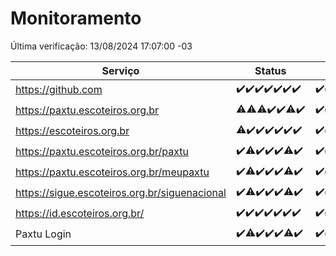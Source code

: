 # Monitoramento

Última verificação: 13/08/2024 17:07:00 -03

|Serviço|Status|Últimas 24h|
|---|---|---|
|https://github.com|<span title="2024-08-06: OK=24">✔️</span><span title="2024-08-07: OK=24">✔️</span><span title="2024-08-08: OK=24">✔️</span><span title="2024-08-09: OK=24">✔️</span><span title="2024-08-10: OK=24">✔️</span><span title="2024-08-11: OK=23">✔️</span><span title="2024-08-12: OK=19">✔️</span>|<span title="12/08/2024 17:07:00 -03 : 200">✔️</span><span title="12/08/2024 18:07:00 -03 : 200">✔️</span><span title="12/08/2024 19:07:00 -03 : 200">✔️</span><span title="12/08/2024 20:08:00 -03 : 200">✔️</span><span title="12/08/2024 21:36:00 -03 : 200">✔️</span><span title="12/08/2024 23:00:00 -03 : 200">✔️</span><span title="13/08/2024 00:08:00 -03 : 200">✔️</span><span title="13/08/2024 01:09:00 -03 : 200">✔️</span><span title="13/08/2024 02:08:00 -03 : 200">✔️</span><span title="13/08/2024 03:11:00 -03 : 200">✔️</span><span title="13/08/2024 04:08:00 -03 : 200">✔️</span><span title="13/08/2024 05:10:00 -03 : 200">✔️</span><span title="13/08/2024 06:09:00 -03 : 200">✔️</span><span title="13/08/2024 07:08:00 -03 : 200">✔️</span><span title="13/08/2024 08:06:00 -03 : 200">✔️</span><span title="13/08/2024 09:14:00 -03 : 200">✔️</span><span title="13/08/2024 10:12:00 -03 : 200">✔️</span><span title="13/08/2024 11:07:00 -03 : 200">✔️</span><span title="13/08/2024 12:07:00 -03 : 200">✔️</span><span title="13/08/2024 13:08:00 -03 : 200">✔️</span><span title="13/08/2024 14:06:00 -03 : 200">✔️</span><span title="13/08/2024 15:10:00 -03 : 200">✔️</span><span title="13/08/2024 16:07:00 -03 : 200">✔️</span><span title="13/08/2024 17:07:00 -03 : 200">✔️</span>|
|https://paxtu.escoteiros.org.br|<span title="2024-08-06: OK=23, Falhas=1">⚠️</span><span title="2024-08-07: OK=23, Falhas=1">⚠️</span><span title="2024-08-08: OK=23, Falhas=1">⚠️</span><span title="2024-08-09: OK=24">✔️</span><span title="2024-08-10: OK=24">✔️</span><span title="2024-08-11: OK=22, Falhas=1">⚠️</span><span title="2024-08-12: OK=19">✔️</span>|<span title="12/08/2024 17:07:00 -03 : 200">✔️</span><span title="12/08/2024 18:07:00 -03 : 200">✔️</span><span title="12/08/2024 19:07:00 -03 : 200">✔️</span><span title="12/08/2024 20:08:00 -03 : 200">✔️</span><span title="12/08/2024 21:36:00 -03 : 200">✔️</span><span title="12/08/2024 23:00:00 -03 : 200">✔️</span><span title="13/08/2024 00:08:00 -03 : 200">✔️</span><span title="13/08/2024 01:09:00 -03 : 200">✔️</span><span title="13/08/2024 02:08:00 -03 : 200">✔️</span><span title="13/08/2024 03:11:00 -03 : 200">✔️</span><span title="13/08/2024 04:08:00 -03 : 200">✔️</span><span title="13/08/2024 05:10:00 -03 : 200">✔️</span><span title="13/08/2024 06:09:00 -03 : 200">✔️</span><span title="13/08/2024 07:08:00 -03 : 200">✔️</span><span title="13/08/2024 08:06:00 -03 : 200">✔️</span><span title="13/08/2024 09:14:00 -03 : 200">✔️</span><span title="13/08/2024 10:12:00 -03 : 200">✔️</span><span title="13/08/2024 11:07:00 -03 : 0">❌</span><span title="13/08/2024 12:07:00 -03 : 200">✔️</span><span title="13/08/2024 13:08:00 -03 : 200">✔️</span><span title="13/08/2024 14:06:00 -03 : 200">✔️</span><span title="13/08/2024 15:10:00 -03 : 200">✔️</span><span title="13/08/2024 16:07:00 -03 : 200">✔️</span><span title="13/08/2024 17:07:00 -03 : 200">✔️</span>|
|https://escoteiros.org.br|<span title="2024-08-06: OK=23, Falhas=1">⚠️</span><span title="2024-08-07: OK=24">✔️</span><span title="2024-08-08: OK=24">✔️</span><span title="2024-08-09: OK=24">✔️</span><span title="2024-08-10: OK=24">✔️</span><span title="2024-08-11: OK=23">✔️</span><span title="2024-08-12: OK=19">✔️</span>|<span title="12/08/2024 17:07:00 -03 : 200">✔️</span><span title="12/08/2024 18:07:00 -03 : 200">✔️</span><span title="12/08/2024 19:07:00 -03 : 200">✔️</span><span title="12/08/2024 20:08:00 -03 : 200">✔️</span><span title="12/08/2024 21:36:00 -03 : 200">✔️</span><span title="12/08/2024 23:00:00 -03 : 200">✔️</span><span title="13/08/2024 00:08:00 -03 : 200">✔️</span><span title="13/08/2024 01:09:00 -03 : 200">✔️</span><span title="13/08/2024 02:08:00 -03 : 200">✔️</span><span title="13/08/2024 03:11:00 -03 : 200">✔️</span><span title="13/08/2024 04:08:00 -03 : 200">✔️</span><span title="13/08/2024 05:10:00 -03 : 200">✔️</span><span title="13/08/2024 06:09:00 -03 : 200">✔️</span><span title="13/08/2024 07:08:00 -03 : 200">✔️</span><span title="13/08/2024 08:06:00 -03 : 200">✔️</span><span title="13/08/2024 09:14:00 -03 : 200">✔️</span><span title="13/08/2024 10:12:00 -03 : 200">✔️</span><span title="13/08/2024 11:07:00 -03 : 200">✔️</span><span title="13/08/2024 12:07:00 -03 : 200">✔️</span><span title="13/08/2024 13:08:00 -03 : 200">✔️</span><span title="13/08/2024 14:06:00 -03 : 200">✔️</span><span title="13/08/2024 15:10:00 -03 : 200">✔️</span><span title="13/08/2024 16:07:00 -03 : 200">✔️</span><span title="13/08/2024 17:07:00 -03 : 200">✔️</span>|
|https://paxtu.escoteiros.org.br/paxtu|<span title="2024-08-06: OK=24">✔️</span><span title="2024-08-07: OK=23, Falhas=1">⚠️</span><span title="2024-08-08: OK=24">✔️</span><span title="2024-08-09: OK=24">✔️</span><span title="2024-08-10: OK=24">✔️</span><span title="2024-08-11: OK=22, Falhas=1">⚠️</span><span title="2024-08-12: OK=19">✔️</span>|<span title="12/08/2024 17:07:00 -03 : 200">✔️</span><span title="12/08/2024 18:07:00 -03 : 200">✔️</span><span title="12/08/2024 19:07:00 -03 : 200">✔️</span><span title="12/08/2024 20:08:00 -03 : 200">✔️</span><span title="12/08/2024 21:36:00 -03 : 200">✔️</span><span title="12/08/2024 23:00:00 -03 : 200">✔️</span><span title="13/08/2024 00:08:00 -03 : 200">✔️</span><span title="13/08/2024 01:09:00 -03 : 200">✔️</span><span title="13/08/2024 02:08:00 -03 : 200">✔️</span><span title="13/08/2024 03:11:00 -03 : 200">✔️</span><span title="13/08/2024 04:08:00 -03 : 200">✔️</span><span title="13/08/2024 05:10:00 -03 : 200">✔️</span><span title="13/08/2024 06:09:00 -03 : 200">✔️</span><span title="13/08/2024 07:08:00 -03 : 200">✔️</span><span title="13/08/2024 08:06:00 -03 : 200">✔️</span><span title="13/08/2024 09:14:00 -03 : 200">✔️</span><span title="13/08/2024 10:12:00 -03 : 200">✔️</span><span title="13/08/2024 11:07:00 -03 : 200">✔️</span><span title="13/08/2024 12:07:00 -03 : 200">✔️</span><span title="13/08/2024 13:08:00 -03 : 200">✔️</span><span title="13/08/2024 14:06:00 -03 : 200">✔️</span><span title="13/08/2024 15:10:00 -03 : 200">✔️</span><span title="13/08/2024 16:07:00 -03 : 200">✔️</span><span title="13/08/2024 17:07:00 -03 : 200">✔️</span>|
|https://paxtu.escoteiros.org.br/meupaxtu|<span title="2024-08-06: OK=24">✔️</span><span title="2024-08-07: OK=23, Falhas=1">⚠️</span><span title="2024-08-08: OK=24">✔️</span><span title="2024-08-09: OK=24">✔️</span><span title="2024-08-10: OK=24">✔️</span><span title="2024-08-11: OK=22, Falhas=1">⚠️</span><span title="2024-08-12: OK=19">✔️</span>|<span title="12/08/2024 17:07:00 -03 : 200">✔️</span><span title="12/08/2024 18:07:00 -03 : 200">✔️</span><span title="12/08/2024 19:07:00 -03 : 200">✔️</span><span title="12/08/2024 20:08:00 -03 : 200">✔️</span><span title="12/08/2024 21:36:00 -03 : 200">✔️</span><span title="12/08/2024 23:00:00 -03 : 200">✔️</span><span title="13/08/2024 00:08:00 -03 : 200">✔️</span><span title="13/08/2024 01:09:00 -03 : 200">✔️</span><span title="13/08/2024 02:08:00 -03 : 200">✔️</span><span title="13/08/2024 03:11:00 -03 : 200">✔️</span><span title="13/08/2024 04:08:00 -03 : 200">✔️</span><span title="13/08/2024 05:10:00 -03 : 200">✔️</span><span title="13/08/2024 06:09:00 -03 : 200">✔️</span><span title="13/08/2024 07:08:00 -03 : 200">✔️</span><span title="13/08/2024 08:06:00 -03 : 200">✔️</span><span title="13/08/2024 09:14:00 -03 : 200">✔️</span><span title="13/08/2024 10:12:00 -03 : 200">✔️</span><span title="13/08/2024 11:07:00 -03 : 200">✔️</span><span title="13/08/2024 12:07:00 -03 : 200">✔️</span><span title="13/08/2024 13:08:00 -03 : 200">✔️</span><span title="13/08/2024 14:06:00 -03 : 200">✔️</span><span title="13/08/2024 15:10:00 -03 : 200">✔️</span><span title="13/08/2024 16:07:00 -03 : 200">✔️</span><span title="13/08/2024 17:07:00 -03 : 200">✔️</span>|
|https://sigue.escoteiros.org.br/siguenacional|<span title="2024-08-06: OK=24">✔️</span><span title="2024-08-07: OK=23, Falhas=1">⚠️</span><span title="2024-08-08: OK=24">✔️</span><span title="2024-08-09: OK=24">✔️</span><span title="2024-08-10: OK=24">✔️</span><span title="2024-08-11: OK=22, Falhas=1">⚠️</span><span title="2024-08-12: OK=19">✔️</span>|<span title="12/08/2024 17:07:00 -03 : 200">✔️</span><span title="12/08/2024 18:07:00 -03 : 200">✔️</span><span title="12/08/2024 19:07:00 -03 : 200">✔️</span><span title="12/08/2024 20:08:00 -03 : 200">✔️</span><span title="12/08/2024 21:36:00 -03 : 200">✔️</span><span title="12/08/2024 23:00:00 -03 : 200">✔️</span><span title="13/08/2024 00:08:00 -03 : 200">✔️</span><span title="13/08/2024 01:09:00 -03 : 200">✔️</span><span title="13/08/2024 02:08:00 -03 : 200">✔️</span><span title="13/08/2024 03:11:00 -03 : 200">✔️</span><span title="13/08/2024 04:08:00 -03 : 200">✔️</span><span title="13/08/2024 05:10:00 -03 : 200">✔️</span><span title="13/08/2024 06:09:00 -03 : 200">✔️</span><span title="13/08/2024 07:08:00 -03 : 200">✔️</span><span title="13/08/2024 08:06:00 -03 : 200">✔️</span><span title="13/08/2024 09:14:00 -03 : 200">✔️</span><span title="13/08/2024 10:12:00 -03 : 200">✔️</span><span title="13/08/2024 11:07:00 -03 : 200">✔️</span><span title="13/08/2024 12:07:00 -03 : 200">✔️</span><span title="13/08/2024 13:08:00 -03 : 200">✔️</span><span title="13/08/2024 14:06:00 -03 : 200">✔️</span><span title="13/08/2024 15:10:00 -03 : 200">✔️</span><span title="13/08/2024 16:07:00 -03 : 200">✔️</span><span title="13/08/2024 17:07:00 -03 : 200">✔️</span>|
|https://id.escoteiros.org.br/|<span title="2024-08-06: OK=24">✔️</span><span title="2024-08-07: OK=24">✔️</span><span title="2024-08-08: OK=24">✔️</span><span title="2024-08-09: OK=24">✔️</span><span title="2024-08-10: OK=24">✔️</span><span title="2024-08-11: OK=23">✔️</span><span title="2024-08-12: OK=19">✔️</span>|<span title="12/08/2024 17:07:00 -03 : 200">✔️</span><span title="12/08/2024 18:07:00 -03 : 200">✔️</span><span title="12/08/2024 19:07:00 -03 : 200">✔️</span><span title="12/08/2024 20:08:00 -03 : 200">✔️</span><span title="12/08/2024 21:36:00 -03 : 200">✔️</span><span title="12/08/2024 23:01:00 -03 : 200">✔️</span><span title="13/08/2024 00:08:00 -03 : 200">✔️</span><span title="13/08/2024 01:09:00 -03 : 200">✔️</span><span title="13/08/2024 02:08:00 -03 : 200">✔️</span><span title="13/08/2024 03:11:00 -03 : 200">✔️</span><span title="13/08/2024 04:08:00 -03 : 200">✔️</span><span title="13/08/2024 05:10:00 -03 : 200">✔️</span><span title="13/08/2024 06:09:00 -03 : 200">✔️</span><span title="13/08/2024 07:08:00 -03 : 200">✔️</span><span title="13/08/2024 08:06:00 -03 : 200">✔️</span><span title="13/08/2024 09:14:00 -03 : 200">✔️</span><span title="13/08/2024 10:12:00 -03 : 200">✔️</span><span title="13/08/2024 11:07:00 -03 : 200">✔️</span><span title="13/08/2024 12:07:00 -03 : 200">✔️</span><span title="13/08/2024 13:08:00 -03 : 200">✔️</span><span title="13/08/2024 14:06:00 -03 : 200">✔️</span><span title="13/08/2024 15:10:00 -03 : 200">✔️</span><span title="13/08/2024 16:07:00 -03 : 200">✔️</span><span title="13/08/2024 17:07:00 -03 : 200">✔️</span>|
|Paxtu Login|<span title="2024-08-06: OK=24">✔️</span><span title="2024-08-07: OK=23, Falhas=1">⚠️</span><span title="2024-08-08: OK=24">✔️</span><span title="2024-08-09: OK=24">✔️</span><span title="2024-08-10: OK=24">✔️</span><span title="2024-08-11: OK=22, Falhas=1">⚠️</span><span title="2024-08-12: OK=19">✔️</span>|<span title="12/08/2024 17:07:00 -03 : 200">✔️</span><span title="12/08/2024 18:07:00 -03 : 200">✔️</span><span title="12/08/2024 19:07:00 -03 : 200">✔️</span><span title="12/08/2024 20:08:00 -03 : 200">✔️</span><span title="12/08/2024 21:36:00 -03 : 200">✔️</span><span title="12/08/2024 23:01:00 -03 : 200">✔️</span><span title="13/08/2024 00:08:00 -03 : 200">✔️</span><span title="13/08/2024 01:09:00 -03 : 200">✔️</span><span title="13/08/2024 02:08:00 -03 : 200">✔️</span><span title="13/08/2024 03:11:00 -03 : 200">✔️</span><span title="13/08/2024 04:08:00 -03 : 200">✔️</span><span title="13/08/2024 05:10:00 -03 : 200">✔️</span><span title="13/08/2024 06:09:00 -03 : 200">✔️</span><span title="13/08/2024 07:08:00 -03 : 200">✔️</span><span title="13/08/2024 08:06:00 -03 : 200">✔️</span><span title="13/08/2024 09:14:00 -03 : 200">✔️</span><span title="13/08/2024 10:12:00 -03 : 200">✔️</span><span title="13/08/2024 11:07:00 -03 : 200">✔️</span><span title="13/08/2024 12:07:00 -03 : 200">✔️</span><span title="13/08/2024 13:08:00 -03 : 200">✔️</span><span title="13/08/2024 14:06:00 -03 : 200">✔️</span><span title="13/08/2024 15:10:00 -03 : 200">✔️</span><span title="13/08/2024 16:07:00 -03 : 200">✔️</span><span title="13/08/2024 17:07:00 -03 : 200">✔️</span>|
